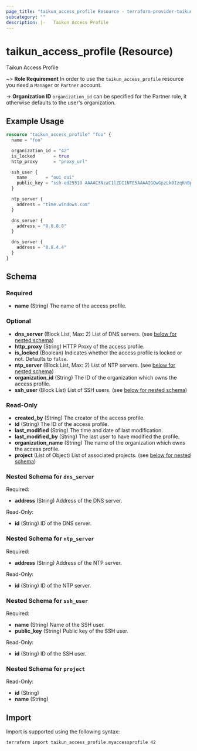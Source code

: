 ```yaml
---
page_title: "taikun_access_profile Resource - terraform-provider-taikun"
subcategory: ""
description: |-   Taikun Access Profile
---
```


# taikun_access_profile (Resource)

Taikun Access Profile

~> **Role Requirement** In order to use the `taikun_access_profile` resource you need a `Manager` or `Partner` account.

-> **Organization ID** `organization_id` can be specified for the Partner role, it otherwise defaults to the user's organization.

## Example Usage

```terraform
resource "taikun_access_profile" "foo" {
  name = "foo"

  organization_id = "42"
  is_locked       = true
  http_proxy      = "proxy_url"

  ssh_user {
    name       = "oui oui"
    public_key = "ssh-ed25519 AAAAC3NzaC1lZDI1NTE5AAAAIGQwGpzLk0IzqKnBpaHqecLA+X4zfHamNe9Rg3CoaXHF :oui_oui:"
  }

  ntp_server {
    address = "time.windows.com"
  }

  dns_server {
    address = "8.8.8.8"
  }

  dns_server {
    address = "8.8.4.4"
  }
}
```

<!-- schema generated by tfplugindocs -->
## Schema

### Required

- **name** (String) The name of the access profile.

### Optional

- **dns_server** (Block List, Max: 2) List of DNS servers. (see [below for nested schema](#nestedblock--dns_server))
- **http_proxy** (String) HTTP Proxy of the access profile.
- **is_locked** (Boolean) Indicates whether the access profile is locked or not. Defaults to `false`.
- **ntp_server** (Block List, Max: 2) List of NTP servers. (see [below for nested schema](#nestedblock--ntp_server))
- **organization_id** (String) The ID of the organization which owns the access profile.
- **ssh_user** (Block List) List of SSH users. (see [below for nested schema](#nestedblock--ssh_user))

### Read-Only

- **created_by** (String) The creator of the access profile.
- **id** (String) The ID of the access profile.
- **last_modified** (String) The time and date of last modification.
- **last_modified_by** (String) The last user to have modified the profile.
- **organization_name** (String) The name of the organization which owns the access profile.
- **project** (List of Object) List of associated projects. (see [below for nested schema](#nestedatt--project))

<a id="nestedblock--dns_server"></a>
### Nested Schema for `dns_server`

Required:

- **address** (String) Address of the DNS server.

Read-Only:

- **id** (String) ID of the DNS server.


<a id="nestedblock--ntp_server"></a>
### Nested Schema for `ntp_server`

Required:

- **address** (String) Address of the NTP server.

Read-Only:

- **id** (String) ID of the NTP server.


<a id="nestedblock--ssh_user"></a>
### Nested Schema for `ssh_user`

Required:

- **name** (String) Name of the SSH user.
- **public_key** (String) Public key of the SSH user.

Read-Only:

- **id** (String) ID of the SSH user.


<a id="nestedatt--project"></a>
### Nested Schema for `project`

Read-Only:

- **id** (String)
- **name** (String)

## Import

Import is supported using the following syntax:

```shell
terraform import taikun_access_profile.myaccessprofile 42
```
